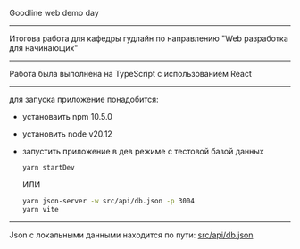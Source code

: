 Goodline web demo day 

___

Итогова работа для кафедры гудлайн по направлению "Web разработка для начинающих"

---

Работа была выполнена на TypeScript с использованием React

---

для запуска приложение понадобится:

- установаить npm 10.5.0

- установить node v20.12

- запустить приложение в дев режиме с тестовой базой данных

  ``` bash
  yarn startDev
  ```

  ИЛИ
  ``` bash
  yarn json-server -w src/api/db.json -p 3004
  yarn vite
  ```

---

Json с локальными данными находится по пути: [src/api/db.json](https://github.com/kopch02/goodline_demo_day_react/blob/main/src/api/db.json)


